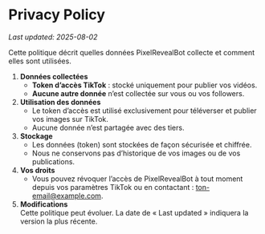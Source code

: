 # Privacy Policy

_Last updated: 2025-08-02_

Cette politique décrit quelles données PixelRevealBot collecte et comment elles sont utilisées.

1. **Données collectées**  
   - **Token d’accès TikTok** : stocké uniquement pour publier vos vidéos.  
   - **Aucune autre donnée** n’est collectée sur vous ou vos followers.  
2. **Utilisation des données**  
   - Le token d’accès est utilisé exclusivement pour téléverser et publier vos images sur TikTok.  
   - Aucune donnée n’est partagée avec des tiers.  
3. **Stockage**  
   - Les données (token) sont stockées de façon sécurisée et chiffrée.  
   - Nous ne conservons pas d’historique de vos images ou de vos publications.  
4. **Vos droits**  
   - Vous pouvez révoquer l’accès de PixelRevealBot à tout moment depuis vos paramètres TikTok ou en contactant : ton-email@example.com.  
5. **Modifications**  
   Cette politique peut évoluer. La date de « Last updated » indiquera la version la plus récente.
 
